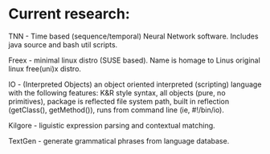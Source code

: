 # Current research:
TNN - Time based (sequence/temporal) Neural Network software. Includes java source and bash util scripts.

Freex - minimal linux distro (SUSE based). Name is homage to Linus original linux free(uni)x distro.

IO - (Interpreted Objects) an object oriented interpreted (scripting) language with the following features: K&R style syntax, all objects (pure, no primitives), package is reflected file system path, built in reflection (getClass(), getMethod()), runs from command line (ie, #!/bin/io).

Kilgore - liguistic expression parsing and contextual matching.

TextGen - generate grammatical phrases from language database.
